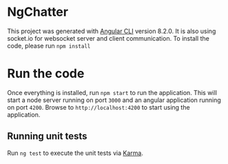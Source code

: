 # NgChatter

This project was generated with [Angular CLI](https://github.com/angular/angular-cli) version 8.2.0. It is also using socket.io for websocket server and client communication. To install the code, please run `npm install`

# Run the code

Once everything is installed, run `npm start` to run the application. This will start a node server running on port `3000` and an angular application running on port `4200`. Browse to `http://localhost:4200` to start using the application.

## Running unit tests

Run `ng test` to execute the unit tests via [Karma](https://karma-runner.github.io).
